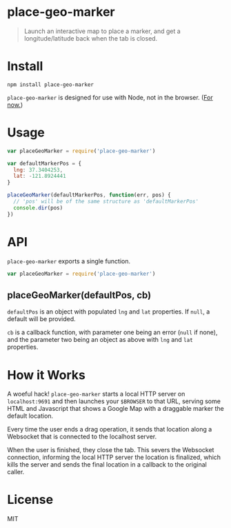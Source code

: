 # place-geo-marker

> Launch an interactive map to place a marker, and get a longitude/latitude back
> when the tab is closed.

# Install

```
npm install place-geo-marker
```

`place-geo-marker` is designed for use with Node, not in the browser. ([For now.](https://github.com/noffle/place-geo-marker/issues/1))


# Usage

```js
var placeGeoMarker = require('place-geo-marker')

var defaultMarkerPos = {
  lng: 37.3404253,
  lat: -121.8924441
}

placeGeoMarker(defaultMarkerPos, function(err, pos) {
  // 'pos' will be of the same structure as 'defaultMarkerPos'
  console.dir(pos)
})
```


# API

`place-geo-marker` exports a single function.

```js
var placeGeoMarker = require('place-geo-marker')
```

## placeGeoMarker(defaultPos, cb)

`defaultPos` is an object with populated `lng` and `lat` properties. If `null`,
a default will be provided.

`cb` is a callback function, with parameter one being an error (`null` if none),
and the parameter two being an object as above with `lng` and `lat` properties.


# How it Works

A woeful hack! `place-geo-marker` starts a local HTTP server on `localhost:9691`
and then launches your `$BROWSER` to that URL, serving some HTML and Javascript
that shows a Google Map with a draggable marker the default location.

Every time the user ends a drag operation, it sends that location along a
Websocket that is connected to the localhost server.

When the user is finished, they close the tab. This severs the Websocket
connection, informing the local HTTP server the location is finalized, which
kills the server and sends the final location in a callback to the original
caller.


# License

MIT
